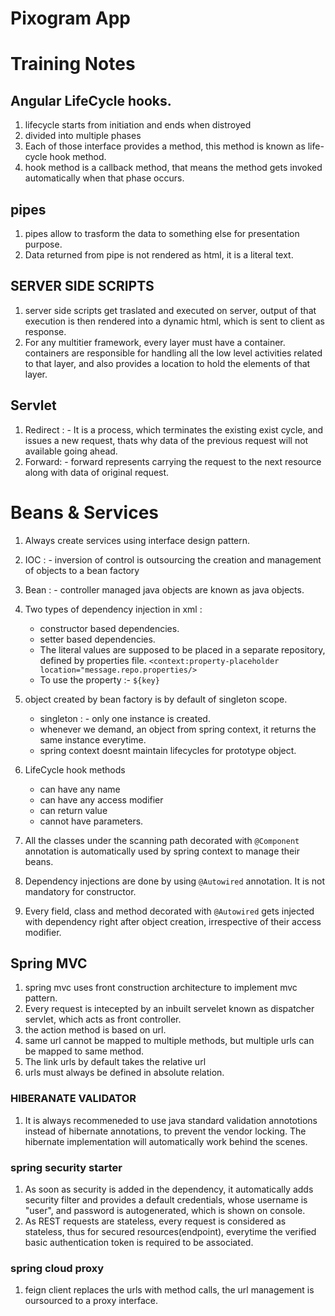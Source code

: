 # Pixogram App

# Training Notes 
## Angular LifeCycle hooks.
1. lifecycle starts from initiation and ends when distroyed
2. divided into multiple phases
3. Each of those interface provides a method, this method is known as life-cycle hook method. 
4. hook method is a callback method, that means the method gets invoked automatically when that phase occurs.
## pipes
1. pipes allow to trasform the data to something else for presentation purpose.
2. Data returned from pipe is not rendered as html, it is a literal text.
## SERVER SIDE SCRIPTS
1. server side scripts get traslated and executed on server, output of that execution is then rendered into a dynamic html, which is sent to client as response.
2. For any multitier framework, every layer must have a container. containers are responsible for handling all the low level activities related to that layer, and also provides a location to hold the elements of that layer.
## Servlet
1. Redirect : - It is a process, which terminates the existing exist cycle, and issues a new request, thats why data of the previous request will not available going ahead.
2. Forward: - forward represents carrying the request to the next resource along with data of original request.
# Beans & Services
1. Always create services using interface design pattern.
2. IOC : - inversion of control is outsourcing the creation and management of objects to a bean factory
3. Bean : - controller managed java objects are known as java objects.
4. Two types of dependency injection in xml :
    - constructor based dependencies.
    - setter based dependencies.
    - The literal values are supposed to be placed in a separate 
      repository, defined by properties file.
      `<context:property-placeholder location="message.repo.properties/>`
    - To use the property :- `${key}`
4. object created by bean factory is by default of singleton scope.
    - singleton : - only one instance is created.
    - whenever we demand, an object from spring context, it returns the same instance everytime.
    - spring context doesnt maintain lifecycles for prototype object.
5. LifeCycle hook methods
    - can have any name
    - can have any access modifier
    - can return value
    - cannot have parameters.    

6. All the classes under the scanning path decorated with `@Component` annotation is automatically used by spring context to manage their beans.
7. Dependency injections are done by using `@Autowired` annotation. It is not mandatory for constructor.
8.  Every field, class and method decorated with `@Autowired` gets injected with dependency right after object creation, irrespective of their access modifier.
## Spring MVC
  1. spring mvc uses front construction architecture to implement mvc pattern.
  2. Every request is intecepted by an inbuilt servelet known as dispatcher servlet, which
  acts as front controller.
  3. the action method is based on url.
  4. same url cannot be mapped to multiple methods, but multiple urls can be mapped to same method.
  5. The link urls by default takes the relative url
  6. urls must always be defined in absolute relation.
### HIBERANATE VALIDATOR
  1. It is always recommeneded to use java standard validation annototions instead of hibernate annotations, to prevent the vendor locking. The hibernate implementation will automatically work behind the scenes.
### spring security starter
  1. As soon as security is added in the dependency, it automatically adds security filter and provides a default credentials,
  whose username is "user", and password is autogenerated, which is shown on console.
  2. As REST requests are stateless, every request is considered as stateless, thus for secured resources(endpoint), everytime
  the verified basic authentication token is required to be associated.
 ### spring cloud proxy
 1. feign client replaces the urls with method calls, the url management is oursourced to a proxy interface.

